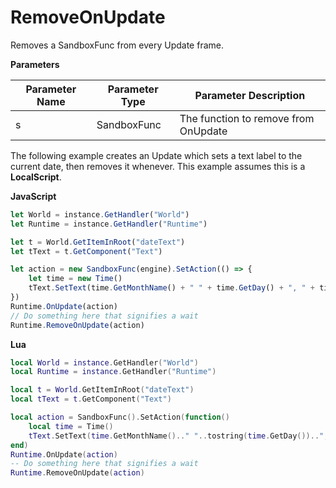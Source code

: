 # RemoveOnUpdate

Removes a SandboxFunc from every Update frame.

**Parameters**

Parameter Name | Parameter Type | Parameter Description
--- | --- | ---
s | SandboxFunc | The function to remove from OnUpdate

The following example creates an Update which sets a text label to the current date, then removes it whenever. This example assumes this is a **LocalScript**.

**JavaScript**
```js
let World = instance.GetHandler("World")
let Runtime = instance.GetHandler("Runtime")

let t = World.GetItemInRoot("dateText")
let tText = t.GetComponent("Text")

let action = new SandboxFunc(engine).SetAction(() => {
    let time = new Time()
    tText.SetText(time.GetMonthName() + " " + time.GetDay() + ", " + time.GetYear())
})
Runtime.OnUpdate(action)
// Do something here that signifies a wait
Runtime.RemoveOnUpdate(action)
```

**Lua**
```lua
local World = instance.GetHandler("World")
local Runtime = instance.GetHandler("Runtime")

local t = World.GetItemInRoot("dateText")
local tText = t.GetComponent("Text")

local action = SandboxFunc().SetAction(function()
    local time = Time()
    tText.SetText(time.GetMonthName().." "..tostring(time.GetDay())..", "..tostring(time.GetYear()))
end)
Runtime.OnUpdate(action)
-- Do something here that signifies a wait
Runtime.RemoveOnUpdate(action)
```